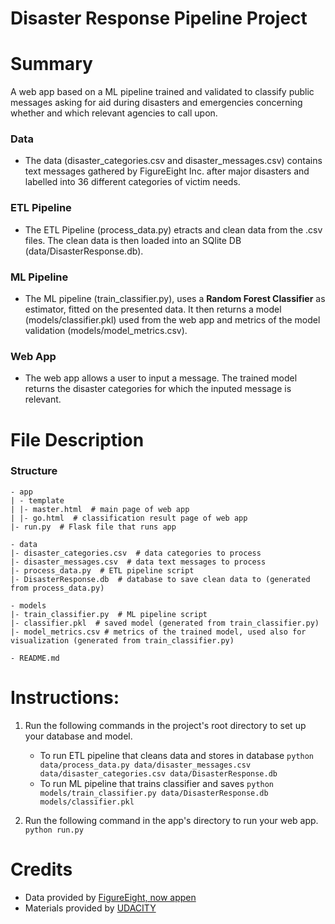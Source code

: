 # Disaster Response Pipeline Project

# Summary 
A web app based on a ML pipeline trained and validated to classify public messages asking for aid during disasters and emergencies concerning whether and which relevant agencies to call upon. 

### Data
* The data (disaster_categories.csv and disaster_messages.csv) contains text messages gathered by FigureEight Inc. after major disasters and labelled into 36 different categories of victim needs. 

### ETL Pipeline
* The ETL Pipeline (process_data.py) etracts and clean data from the .csv files. The clean data is then loaded into an SQlite DB (data/DisasterResponse.db).

### ML Pipeline
* The ML pipeline (train_classifier.py), uses a  **Random Forest Classifier** as estimator, fitted on the presented data. It then returns a model (models/classifier.pkl) used from the web app and metrics of the model validation (models/model_metrics.csv).

### Web App 
* The web app allows a user to input a message. The trained model returns the disaster categories for which the inputed message is relevant.

# File Description 

### Structure
```
- app
| - template
| |- master.html  # main page of web app
| |- go.html  # classification result page of web app
|- run.py  # Flask file that runs app

- data
|- disaster_categories.csv  # data categories to process 
|- disaster_messages.csv  # data text messages to process
|- process_data.py  # ETL pipeline script
|- DisasterResponse.db  # database to save clean data to (generated from process_data.py)

- models
|- train_classifier.py  # ML pipeline script
|- classifier.pkl  # saved model (generated from train_classifier.py)
|- model_metrics.csv # metrics of the trained model, used also for visualization (generated from train_classifier.py)

- README.md
```

# Instructions:
1. Run the following commands in the project's root directory to set up your database and model.

    - To run ETL pipeline that cleans data and stores in database
        `python data/process_data.py data/disaster_messages.csv data/disaster_categories.csv data/DisasterResponse.db`
    - To run ML pipeline that trains classifier and saves
        `python models/train_classifier.py data/DisasterResponse.db models/classifier.pkl`

2. Run the following command in the app's directory to run your web app.
    `python run.py`


# Credits 
* Data provided by <a href = https://appen.com/> FigureEight, now appen </a>
* Materials provided by <a href = udacity.com> UDACITY </a> 

